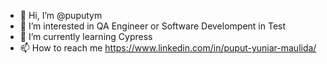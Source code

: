 - 👋 Hi, I’m @puputym
- 👀 I’m interested in QA Engineer or Software Develompent in Test
- 🌱 I’m currently learning Cypress
- 📫 How to reach me https://www.linkedin.com/in/puput-yuniar-maulida/

<!---
puputym/puputym is a ✨ special ✨ repository because its `README.md` (this file) appears on your GitHub profile.
You can click the Preview link to take a look at your changes.
--->
